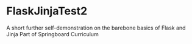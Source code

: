 # FlaskJinjaTest2
A short further self-demonstration on the barebone basics of Flask and Jinja
Part of Springboard Curriculum